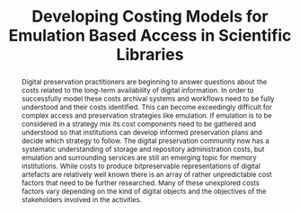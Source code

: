 ---
abstract: Digital preservation practitioners are beginning to answer questions about
  the costs related to the long-term availability of digital information. In order
  to successfully model these costs archival systems and workflows need to be fully
  understood and their costs identified. This can become exceedingly difficult for
  complex access and preservation strategies like emulation. If emulation is to be
  considered in a strategy mix its cost components need to be gathered and understood
  so that institutions can develop informed preservation plans and decide which strategy
  to follow. The digital preservation community now has a systematic understanding
  of storage and repository administration costs, but emulation and surrounding services
  are still an emerging topic for memory institutions. While costs to produce bitpreservable
  representations of digital artefacts are relatively well known there is an array
  of rather unpredictable cost factors that need to be further researched. Many of
  these unexplored costs factors vary depending on the kind of digital objects and
  the objectives of the stakeholders involved in the activities.
creators:
- Cochrane, Euan
- von Suchodoletz, Dirk
- Rechert, Klaus
date: null
document_url: https://services.phaidra.univie.ac.at/api/object/o:378075/download
grand_parent: iPRES
institutions: []
keywords:
- cost model
- emulation
- eaas
- digital object access
- archival workflow
- service.
landing_page_url: https://phaidra.univie.ac.at/o:378075
language: eng
layout: publication
license: CC BY-NC-SA 3.0 AT
notes_url: null
parent: iPRES 2014
publication_type: paper
size: 106235
slides_url: null
source_name: iPRES
stream_url: null
title: Developing Costing Models for Emulation Based Access in Scientific Libraries
year: 2014
---